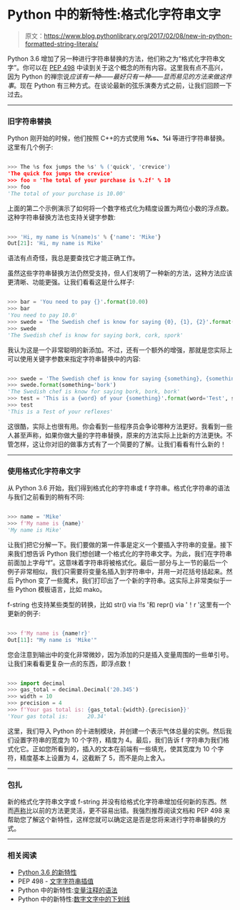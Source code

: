 # Python 中的新特性:格式化字符串文字

> 原文：<https://www.blog.pythonlibrary.org/2017/02/08/new-in-python-formatted-string-literals/>

Python 3.6 增加了另一种进行字符串替换的方法，他们称之为“格式化字符串文字”。你可以在 [PEP 498](https://www.python.org/dev/peps/pep-0498) 中读到关于这个概念的所有内容。这里我有点不高兴，因为 Python 的禅宗说*应该有一种——最好只有一种——显而易见的方法来做这件事*。现在 Python 有三种方式。在谈论最新的弦乐演奏方式之前，让我们回顾一下过去。

* * *

### 旧字符串替换

Python 刚开始的时候，他们按照 C++的方式使用 **%s、%i** 等进行字符串替换。这里有几个例子:

```py

>>> The %s fox jumps the %s' % ('quick', 'crevice')
'The quick fox jumps the crevice'
>>> foo = 'The total of your purchase is %.2f' % 10
>>> foo
'The total of your purchase is 10.00'

```

上面的第二个示例演示了如何将一个数字格式化为精度设置为两位小数的浮点数。这种字符串替换方法也支持关键字参数:

```py

>>> 'Hi, my name is %(name)s' % {'name': 'Mike'}
Out[21]: 'Hi, my name is Mike'

```

语法有点奇怪，我总是要查找它才能正确工作。

虽然这些字符串替换方法仍然受支持，但人们发明了一种新的方法，这种方法应该更清晰、功能更强。让我们看看这是什么样子:

```py

>>> bar = 'You need to pay {}'.format(10.00)
>>> bar
'You need to pay 10.0'
>>> swede = 'The Swedish chef is know for saying {0}, {1}, {2}'.format('bork', 'cork', 'spork')
>>> swede
'The Swedish chef is know for saying bork, cork, spork'

```

我认为这是一个非常聪明的新添加。不过，还有一个额外的增强，那就是您实际上可以使用关键字参数来指定字符串替换中的内容:

```py

>>> swede = 'The Swedish chef is know for saying {something}, {something}, {something}'
>>> swede.format(something='bork')
'The Swedish chef is know for saying bork, bork, bork'
>>> test = 'This is a {word} of your {something}'.format(word='Test', something='reflexes')
>>> test
'This is a Test of your reflexes'

```

这很酷，实际上也很有用。你会看到一些程序员会争论哪种方法更好。我看到一些人甚至声称，如果你做大量的字符串替换，原来的方法实际上比新的方法更快。不管怎样，这让你对旧的做事方式有了一个简要的了解。让我们看看有什么新的！

* * *

### 使用格式化字符串文字

从 Python 3.6 开始，我们得到格式化的字符串或 f 字符串。格式化字符串的语法与我们之前看到的稍有不同:

```py

>>> name = 'Mike'
>>> f'My name is {name}'
'My name is Mike'

```

让我们把它分解一下。我们要做的第一件事是定义一个要插入字符串的变量。接下来我们想告诉 Python 我们想创建一个格式化的字符串文字。为此，我们在字符串前面加上字母“f”。这意味着字符串将被格式化。最后一部分与上一节的最后一个例子非常相似，我们只需要将变量名插入到字符串中，并用一对花括号括起来。然后 Python 变了一些魔术，我们打印出了一个新的字符串。这实际上非常类似于一些 Python 模板语言，比如 mako。

f-string 也支持某些类型的转换，比如 str() via !!s '和 repr() via '！r '这里有一个更新的例子:

```py

>>> f'My name is {name!r}'
Out[11]: "My name is 'Mike'"

```

您会注意到输出中的变化非常微妙，因为添加的只是插入变量周围的一些单引号。让我们来看看更复杂一点的东西，即浮点数！

```py

>>> import decimal
>>> gas_total = decimal.Decimal('20.345')
>>> width = 10
>>> precision = 4
>>> f'Your gas total is: {gas_total:{width}.{precision}}'
'Your gas total is:      20.34'

```

这里，我们导入 Python 的十进制模块，并创建一个表示气体总量的实例。然后我们设置字符串的宽度为 10 个字符，精度为 4。最后，我们告诉 f 字符串为我们格式化它。正如您所看到的，插入的文本在前端有一些填充，使其宽度为 10 个字符，精度基本上设置为 4，这截断了 5，而不是向上舍入。

* * *

### 包扎

新的格式化字符串文字或 f-string 并没有给格式化字符串增加任何新的东西。然而[声称](https://www.python.org/dev/peps/pep-0498/#id24)比以前的方法更灵活，更不容易出错。我强烈推荐阅读文档和 PEP 498 来帮助您了解这个新特性，这样您就可以确定这是否是您将来进行字符串替换的方式。

* * *

### 相关阅读

*   [Python 3.6 的新特性](https://docs.python.org/3.6/whatsnew/3.6.html#pep-498-formatted-string-literals)
*   PEP 498 - [文字字符串插值](https://www.python.org/dev/peps/pep-0498/)
*   Python 中的新特性:[变量注释的语法](https://www.blog.pythonlibrary.org/2017/01/12/new-in-python-syntax-for-variable-annotations/)
*   Python 中的新特性:[数字文字中的下划线](https://www.blog.pythonlibrary.org/2017/01/11/new-in-python-underscores-in-numeric-literals/)